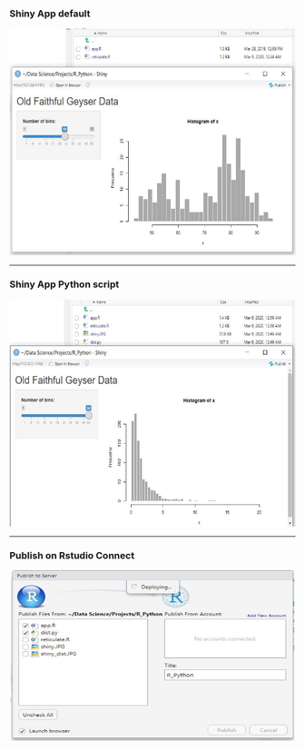 ### Shiny App default
<p align="center">
  <img width="600" height="400" src="https://github.com/ankur715/python_R_businessanalytics/blob/master/R_python/shiny.JPG"> 
</p>

---
### Shiny App Python script
<p align="center">
  <img width="600" height="400" src="https://github.com/ankur715/python_R_businessanalytics/blob/master/R_python/shiny_dist.JPG"> 
</p>

---
### Publish on Rstudio Connect
<p align="center">
  <img width="500" height="300" src="https://github.com/ankur715/python_R_businessanalytics/blob/master/R_python/publish.JPG"> 
</p>
